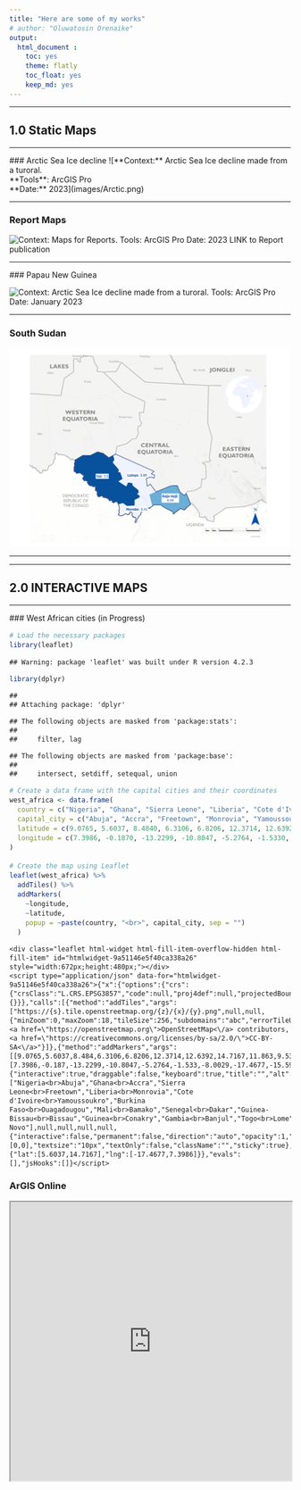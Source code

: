 ```yaml
---
title: "Here are some of my works"
# author: "Oluwatosin Orenaike"
output: 
  html_document :
    toc: yes
    theme: flatly
    toc_float: yes
    keep_md: yes
---
```


<!-- <hr> -->
<!-- # ```{r setup, include=FALSE} -->
<!-- # knitr::opts_chunk$set(echo = FALSE) -->
<!-- # library(gridExtra) -->
<!-- # library(knitr) -->
<!-- # ``` -->


<hr>

## 1.0 Static Maps 
<hr>
### Arctic Sea Ice decline
![**Context:** Arctic Sea Ice decline made from a turoral. <br> **Tools**: ArcGIS Pro <br>**Date:** 2023](images/Arctic.png)
<hr>

### Report Maps
![**Context:** Maps for Reports. <br> **Tools**: ArcGIS Pro <br>**Date:** 2023 <br> [LINK to Report publication](https://dtm.iom.int/reports/nigeria-north-central-and-north-west-mobility-tracking-round-10-idp-atlas-october-2022)]()
<hr>
### Papau New Guinea

![**Context:** Arctic Sea Ice decline made from a turoral. <br> **Tools**: ArcGIS Pro <br>**Date:** January 2023](images/PPG3.png)
<hr>

### South Sudan
![**Context:** Arctic Sea Ice decline made from a turoral. <br> **Tools**: ArcGIS Pro <br>**Date:** January 2023](images/SSD4.png)
<hr>

<!-- ### Map of Vanuatu -->
<!-- ![**Context:** Arctic Sea Ice decline made from a turoral. <br> **Tools**: ArcGIS Pro <br>**Date:** January 2023](images/Vanuatu6.png) -->

<hr>

## 2.0 INTERACTIVE MAPS 
<hr>
### West African cities (in Progress)

```r
# Load the necessary packages
library(leaflet)
```

```
## Warning: package 'leaflet' was built under R version 4.2.3
```

```r
library(dplyr)
```

```
## 
## Attaching package: 'dplyr'
```

```
## The following objects are masked from 'package:stats':
## 
##     filter, lag
```

```
## The following objects are masked from 'package:base':
## 
##     intersect, setdiff, setequal, union
```

```r
# Create a data frame with the capital cities and their coordinates
west_africa <- data.frame(
  country = c("Nigeria", "Ghana", "Sierra Leone", "Liberia", "Cote d'Ivoire", "Burkina Faso", "Mali", "Senegal", "Guinea-Bissau", "Guinea", "Gambia", "Togo", "Benin"),
  capital_city = c("Abuja", "Accra", "Freetown", "Monrovia", "Yamoussoukro", "Ouagadougou", "Bamako", "Dakar", "Bissau", "Conakry", "Banjul", "Lome", "Porto-Novo"),
  latitude = c(9.0765, 5.6037, 8.4840, 6.3106, 6.8206, 12.3714, 12.6392, 14.7167, 11.8630, 9.5357, 13.4531, 6.1319, 6.4968),
  longitude = c(7.3986, -0.1870, -13.2299, -10.8047, -5.2764, -1.5330, -8.0029, -17.4677, -15.5976, -13.6788, -16.5790, 1.2221, 2.6059)
)

# Create the map using Leaflet
leaflet(west_africa) %>%
  addTiles() %>%
  addMarkers(
    ~longitude,
    ~latitude,
    popup = ~paste(country, "<br>", capital_city, sep = "")
  )
```

```{=html}
<div class="leaflet html-widget html-fill-item-overflow-hidden html-fill-item" id="htmlwidget-9a51146e5f40ca338a26" style="width:672px;height:480px;"></div>
<script type="application/json" data-for="htmlwidget-9a51146e5f40ca338a26">{"x":{"options":{"crs":{"crsClass":"L.CRS.EPSG3857","code":null,"proj4def":null,"projectedBounds":null,"options":{}}},"calls":[{"method":"addTiles","args":["https://{s}.tile.openstreetmap.org/{z}/{x}/{y}.png",null,null,{"minZoom":0,"maxZoom":18,"tileSize":256,"subdomains":"abc","errorTileUrl":"","tms":false,"noWrap":false,"zoomOffset":0,"zoomReverse":false,"opacity":1,"zIndex":1,"detectRetina":false,"attribution":"&copy; <a href=\"https://openstreetmap.org\">OpenStreetMap<\/a> contributors, <a href=\"https://creativecommons.org/licenses/by-sa/2.0/\">CC-BY-SA<\/a>"}]},{"method":"addMarkers","args":[[9.0765,5.6037,8.484,6.3106,6.8206,12.3714,12.6392,14.7167,11.863,9.5357,13.4531,6.1319,6.4968],[7.3986,-0.187,-13.2299,-10.8047,-5.2764,-1.533,-8.0029,-17.4677,-15.5976,-13.6788,-16.579,1.2221,2.6059],null,null,null,{"interactive":true,"draggable":false,"keyboard":true,"title":"","alt":"","zIndexOffset":0,"opacity":1,"riseOnHover":false,"riseOffset":250},["Nigeria<br>Abuja","Ghana<br>Accra","Sierra Leone<br>Freetown","Liberia<br>Monrovia","Cote d'Ivoire<br>Yamoussoukro","Burkina Faso<br>Ouagadougou","Mali<br>Bamako","Senegal<br>Dakar","Guinea-Bissau<br>Bissau","Guinea<br>Conakry","Gambia<br>Banjul","Togo<br>Lome","Benin<br>Porto-Novo"],null,null,null,null,{"interactive":false,"permanent":false,"direction":"auto","opacity":1,"offset":[0,0],"textsize":"10px","textOnly":false,"className":"","sticky":true},null]}],"limits":{"lat":[5.6037,14.7167],"lng":[-17.4677,7.3986]}},"evals":[],"jsHooks":[]}</script>
```

### ArGIS Online
<iframe src="https://www.arcgis.com/apps/mapviewer/index.html?webmap=f2c20e15bd7a430a9bd24b8413291b97" width="100%" height="500"></iframe>
